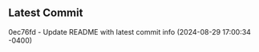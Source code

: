 
## Latest Commit
0ec76fd - Update README with latest commit info (2024-08-29 17:00:34 -0400) <Yunxi-Zhou>
